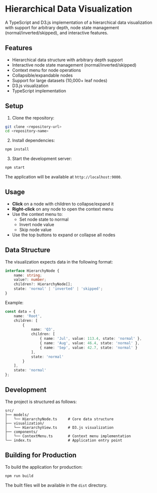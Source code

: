 # Hierarchical Data Visualization

A TypeScript and D3.js implementation of a hierarchical data visualization with support for arbitrary depth, node state management (normal/inverted/skipped), and interactive features.

## Features

- Hierarchical data structure with arbitrary depth support
- Interactive node state management (normal/inverted/skipped)
- Context menu for node operations
- Collapsible/expandable nodes
- Support for large datasets (10,000+ leaf nodes)
- D3.js visualization
- TypeScript implementation

## Setup

1. Clone the repository:
```bash
git clone <repository-url>
cd <repository-name>
```

2. Install dependencies:
```bash
npm install
```

3. Start the development server:
```bash
npm start
```

The application will be available at `http://localhost:9000`.

## Usage

- **Click** on a node with children to collapse/expand it
- **Right-click** on any node to open the context menu
- Use the context menu to:
  - Set node state to normal
  - Invert node value
  - Skip node value
- Use the top buttons to expand or collapse all nodes

## Data Structure

The visualization expects data in the following format:

```typescript
interface HierarchyNode {
    name: string;
    value?: number;
    children?: HierarchyNode[];
    state: 'normal' | 'inverted' | 'skipped';
}
```

Example:
```typescript
const data = {
    name: 'Root',
    children: [
        {
            name: 'Q3',
            children: [
                { name: 'Jul', value: 113.4, state: 'normal' },
                { name: 'Aug', value: 46.4, state: 'normal' },
                { name: 'Sep', value: 42.7, state: 'normal' }
            ],
            state: 'normal'
        }
    ],
    state: 'normal'
};
```

## Development

The project is structured as follows:

```
src/
├── models/
│   └── HierarchyNode.ts     # Core data structure
├── visualization/
│   └── HierarchyView.ts     # D3.js visualization
├── components/
│   └── ContextMenu.ts       # Context menu implementation
└── index.ts                 # Application entry point
```

## Building for Production

To build the application for production:

```bash
npm run build
```

The built files will be available in the `dist` directory. 